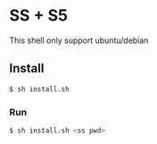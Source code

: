 # SS + S5

This shell only support ubuntu/debian

## Install
```bash
$ sh install.sh
```
### Run
```bash
$ sh install.sh <ss pwd>
```
